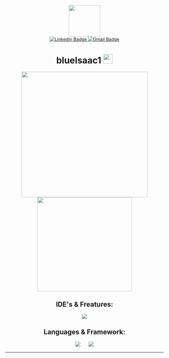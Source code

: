  <div id="header" align="center">
  <img src="https://giphy.com/embed/JqmupuTVZYaQX5s094/giphy.gif" width=100>
  <div id="badges">
  <a href="https://br.linkedin.com/in/isaac-cleiton-41938225b">
   <img src="https://img.shields.io/badge/LinkedIn-0077B5?style=for-the-badge&logo=linkedin&logoColor=white)" alt="LinkedIn Badge"/>
  </a>
   <a href="mailto:isaaccleitondasilva@gmail.com">
   <img src="https://img.shields.io/badge/Gmail-333333?style=for-the-badge&logo=gmail&logoColor=red" alt="Gmail Badge"/>
  </a>
   <h1>
  blueIsaac1
  <img src="https://media.giphy.com/media/hvRJCLFzcasrR4ia7z/giphy.gif" width="30px"/>
</h1>
</div>

<div align="center">
 
<img src="https://github-readme-stats.vercel.app/api?username=blueIsaac1&show_icons=true&include_all_commits=true&theme=radical" width="400"/>

<img src="https://github-readme-stats.vercel.app/api/top-langs/?username=blueIsaac1&layout=compact" width="300"/>

</div>

## IDE's & Freatures:
<img src="https://skillicons.dev/icons?i=vscode,pycharm,mysql,sqlite,linux,kali,raspberrypi,linkedin,github" />

## Languages & Framework:
<img src="https://skillicons.dev/icons?i=html,css,js,bootstrap,py,java,php" /><a>ㅤㅤ</a><img src="https://skillicons.dev/icons?i=django,flask,react,laravel" />
<hr>

